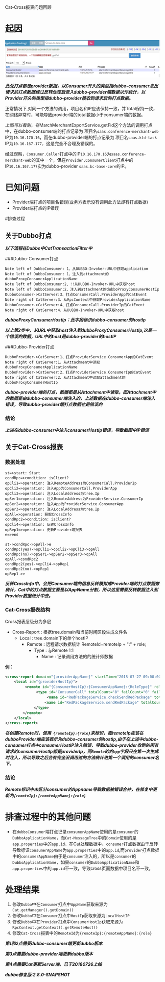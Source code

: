 Cat-Cross报表问题回顾

# 起因

![image-20180727100700292](assets/image-20180727100700292.png)



***此处打点都是provider数据，以Consumer开头的类型指dubbo-consumer发出请求前打点数据经过反转处理后录入dubbo-provider端数据以作统计，以Provider开头的类型指dubbo-provider接收到请求后的打点数据。***

正常情况下,对同一个方法的调用，项目名和IP应该保持一致，并Total保持一致，在网络异常时，可能导致provider端的total数据小于consumer端的数据。

*上图可以看到，在*MarchMerchantExportService.getFid这个方法的调用打点中，在dubbo-consumer端的打点记录为 项目名`saas.conference-merchant-web` IP为`10.16.170.16`，而在dubbo-provider端的打点记录为 项目名`saas.kld-task` IP为`10.16.167.177`，这是完全不合理及错误的。

经过观察，`Consumer.Caller`打点中的IP``10.16.170.16``为`saas.conference-merchant-web`的其中一个，**但**在`Provider.ConsumerClient`打点中的IP``10.16.167.177``实为dubbo-provider `saas.bc-base-core`的IP。



# 已知问题

- Provider端打点的项目名错误(业务方表示没有调用此方法却有打点数据)
- Provider端打点的IP错误



#排查过程

## 关于Dubbo打点

***以下流程在Dubbo中CatTransactionFilter中***

###Dubbo-Consumer打点

```sequence
Note left of DubboConsumer: 1、从DUBBO-Invoker-URL中获取application
Note left of DubboConsumer: 1、注入到attachment的dubboProxyConsumerApplicationName
Note left of DubboConsumer:2、!!从DUBBO-Invoker-URL中获取host
Note left of DubboConsumer:2、注入到attachment的dubboProxyConsumerHostIp
DubboConsumer->CatServer:3、打点ConsumerCall.ProviderApp的CatEvent
Note right of CatServer:3、从RpcContext中获取ProviderApplicationName
DubboConsumer->CatServer:4、打点ConsumerCall.ProviderIp的CatEvent
Note right of CatServer:4、从DUBBO-Invoker-URL中获取host

```



***dubboProxyConsumerHostIp：此字段标识dubbo-consumer的hostIp***

***以上第2步中，从URL中获取host注入到dubboProxyConsumerHostIp,这是一个错误的数据，URL中的host是dubbo-provider的hostIP***



###Dubbo-Provider打点

```sequence
DubboProvider->CatServer:1、打点ProviderService.ConsumerApp的CatEvent
Note right of CatServer:1、从Attachment中读取dubboProxyConsumerApplicationName
DubboProvider->CatServer:2、打点ProviderService.ConsumerIp的CatEvent
Note right of CatServer:2、从Attachment中读取attachment的dubboProxyConsumerHostIp
```

***dubbo-provider端的打点，数据都是从Attachment中读取，而Attachment中的数据是由dubbo-consumer端注入的，上述数据在dubbo-consumer端注入错误，导致dubbo-provider端打点数据也是错误的***



### 结论

***上述在dubbo-consumer中注入consumerHostIp错误，导致截图中IP错误***



## 关于Cat-Cross报表

### 数据处理

```flow
st=>start: Start
condRpc=>condition: isClient?
opCli1=>operation: 注入RemoteAddress为ConsumerCall.ProviderIp
opCli2=>operation: 注入App为ConsumerCall.ProviderApp
opCli3=>operation: 注入LocalAddress为tree.Ip
opSer1=>operation: 注入RemoteAddress为ProviderService.ConsumerIp
opSer2=>operation: 注入App为ProviderService.ConsumerApp
opSer3=>operation: 注入LocalAddress为tree.Ip
opAll=>operation: 获取CrossInfo
condRpc2=>condition: isClient?
opCli4=>operation: 反转CrossInfo
opRep1=>operation: 更新Provider端报表
e=>end

st->condRpc->opAll->e
condRpc(yes)->opCli1->opCli2->opCli3->opAll
condRpc(no)->opSer1->opSer2->opSer3->opAll
opAll->condRpc2
condRpc2(yes)->opCli4->opRep1
condRpc2(no)->opRep1
opRep1->e

```

***反转CrossInfo中，会把Consumer端的信息反转模拟成Provider端的打点数据做统计，Cat中的打点数据主要是以AppName分割，所以这里需要反转数据注入到Provider数据统计中去。***

### Cat-Cross报表结构

Cross报表层级分为多层

- Cross-Report : 根据tree.domain和当前时间区段生成文件名
  - Local : tree.domain下的单个hostIP
    - Remote : 远程请求数据统计 RemoteId=remoteIp + ":" + role;
      - Type : 与Remote 1:1
        - Name : 记录调用方法的的统计师数据



**例：**

```xml
<cross-report domain="{providerAppName}" startTime="2018-07-27 09:00:00" endTime="2018-07-27 09:59:59">
	<local id="{providerHostIp}">
         <remote id="{ConsumerHostIp}:{ConsumerAppName}:{RoleType}" role="Consumer.Caller" app="{ConsumerAppName}" ip="{ConsumerHostIp}">
              <type id="ConsumerCall" totalCount="8" failCount="0" failPercent="0.00" avg="0.00" sum="602.68" tps="0.00">
                   <name id="RedPackageService.checkSendRedPackage" totalCount="7" failCount="0" failPercent="0.00" avg="0.00" sum="129.30" tps="0.00"/>
                  <name id="RedPackageService.sendRedPackage" totalCount="1" failCount="0" failPercent="0.00" avg="0.00" sum="473.38" tps="0.00"/>
             </type>
        </remote>
    </local>
</cross-report>
```



***在创建Remote时，使用` {remoteIp}:{role}`来标识，而remoteIp应该在dubboProvider端应该表示为dubbo-consumer的hostIp,由于在上述中dubbo-consumer打点中consumerHostIP注入错误，导致dubbo-provider收到的所有请求的consumerHostIp都是providerIp，而`Remote`的的`app`字段只在第一次生成时注入，所以导致之后会有完全没调用过的方法统计进第一个调用的consumer名下。***

### 结论

***Remote标识中未区分consumer的Appname导致数据被错误合并，在修复中更新为`{remoteIp}:{remoteAppName}:{role}`*** 



# 排查过程中的其他问题

- 在`dubboConsumer`端打点记录`consumerAppName`使用的是`consumer`的`DubboApplicationName`，而`Cat-MessageTree`中的`Domain`使用的是`app.properties`中的`app.id`，在Cat处理数据中，`consumer`打点数据由于反转导致标识`consumerAppName`为`app.properties`中的`app.id`,而`provider`打点数据中的`consumerAppName`由于是`consumer`注入的，所以是`consumer`的`DubboApplicationName`，如果`consumer`的`DubboApplicationName`和`app.properties`中的`app.id`不一致，导致cross页面数据中项目名不一致。

  

# 处理结果

1. 修改`Dubbo`中在`Consumer`打点中`AppName`获取来源为 `Cat.getManager().getDomain()`
2. 修改`Dubbo`中在`Consumer`打点中`HostIp`获取来源为`LocalHostIP`
3. 修改`Dubbo`中在`Provider`打点中`ConsumerHostIp`获取来源为`RpcContext.getContext().getRemoteHost()`
4. 修改`Cat-Cross`报表中的`RemoteId`为`{remoteIp}:{remoteAppName}:{role}`



***第1和2点需要dubbo-consumer端更新dubbo版本***

***第3点需要dubbo-provider端更新dubbo版本***

***第4点需要Cat更新Server端，已于20180726上线***

***dubbo修复版:2.8.0-SNAPSHOT***